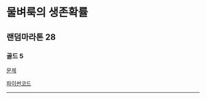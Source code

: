 # 물벼룩의 생존확률
## 랜덤마라톤 28
### 골드 5
[문제](https://www.acmicpc.net/problem/13703)

[파이썬코드](13703.py)

---
